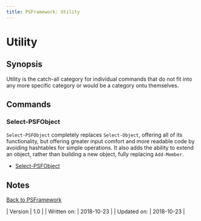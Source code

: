 ```yaml
---
title: PSFramework: Utility
---
```

# Utility
## Synopsis

Utility is the catch-all category for individual commands that do not fit into any more specific category or would be a category ontu themselves.

## Commands

### Select-PSFObject

`Select-PSFObject` completely replaces `Select-Object`, offering all of its functionality, but offering greater input comfort and more readable code by avoiding hashtables for simple operations. It also adds the ability to extend an object, rather than building a new object, fully replacing `Add-Member`.

 - [Select-PSFObject](utility/select-psfobject.html)

## Notes

[Back to PSFramework](http://psframework.org/documentation/documents/psframework.html)

| Version | 1.0 |
| Written on: | 2018-10-23 |
| Updated on: | 2018-10-23 |